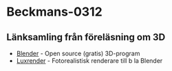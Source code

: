 # Beckmans-0312
## Länksamling från föreläsning om 3D

* [Blender] - Open source (gratis) 3D-program
* [Luxrender] - Fotorealistisk renderare till b la Blender

[//]: #

[Blender]: <https://www.blender.org/>
[Luxrender]: <http://www.luxrender.net/>
